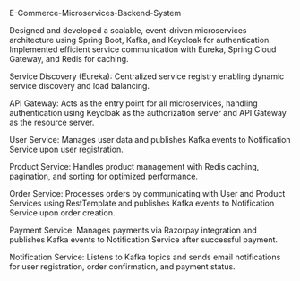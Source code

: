 E-Commerce-Microservices-Backend-System

Designed and developed a scalable, event-driven microservices architecture using Spring Boot, Kafka, and Keycloak for authentication. Implemented efficient service communication with Eureka, Spring Cloud Gateway, and Redis for caching.

Service Discovery (Eureka): Centralized service registry enabling dynamic service discovery and load balancing.

API Gateway: Acts as the entry point for all microservices, handling authentication using Keycloak as the authorization server and API Gateway as the resource server.

User Service: Manages user data and publishes Kafka events to Notification Service upon user registration.

Product Service: Handles product management with Redis caching, pagination, and sorting for optimized performance.

Order Service: Processes orders by communicating with User and Product Services using RestTemplate and publishes Kafka events to Notification Service upon order creation.

Payment Service: Manages payments via Razorpay integration and publishes Kafka events to Notification Service after successful payment.

Notification Service: Listens to Kafka topics and sends email notifications for user registration, order confirmation, and payment status.
